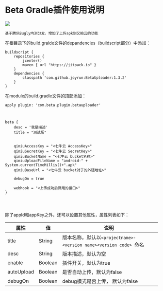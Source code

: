 # Beta Gradle插件使用说明

[![](https://jitpack.io/v/joyrun/BetaUploader.svg)](https://jitpack.io/#joyrun/BetaUploader)


```
基于腾讯Bugly内测分发，增加了上传apk到又拍云的功能
```

在根目录下的build.gralde文件的depandencies（buildscript部分）中添加：

```
buildscript {
    repositories {
        jcenter()
        maven { url "https://jitpack.io" }
    }
    dependencies {
        classpath 'com.github.joyrun:BetaUploader:1.3.2'
    }
}
```

在module的build.gradle文件的顶部添加：
```
apply plugin: 'com.beta.plugin.betauploader'



beta {
    desc = '我是描述'
    title = "测试版"


    qiniuAccessKey = "<七牛云 AccessKey>"
    qiniuSecretKey = "<七牛云 SecretKey>"
    qiniuBucketName = "<七牛云 bucket名称>"
    qiniuUploadFileName = "android-" + System.currentTimeMillis()+".apk"
    qiniuBaseUrl = "<七牛云 bucket对于的外链地址>"

    debugOn = true

    webhook = "<上传成功后调用的接口>"
}




```
除了appId和appKey之外，还可以设置其他属性，属性列表如下：

| 属性 | 值  | 说明 |
| --- | --- | --- |
| title | String | 版本名称，默认以`<projectname>-<version name><version code> `命名|
| desc | String | 版本描述，默认为空 |
| enable | Boolean | 插件开关，默认为true|
| autoUpload | Boolean | 是否自动上传，默认为false |
| debugOn |Boolean | debug模式是否上传， 默认为false|

